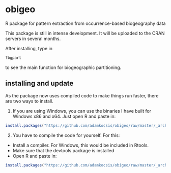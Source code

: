 # obigeo
R package for pattern extraction from occurrence-based biogeography data

This package is still in intense development. It will be uploaded to the CRAN servers in several months.

After installing, type in
```r
?bgpart
```
to see the main function for biogeographic partitioning. 

## installing and update
As the package now uses compiled code to make things run faster, there are two ways to install.

1. If you are using Windows, you can use the binaries I have built for Windows x86 and x64. Just open R and paste in: 
```r
install.packages("https://github.com/adamkocsis/obigeo/raw/master/_archive/bin/Win_x64_x86/obigeo_0.2.1.zip/", repos=NULL, type="win.binary")
```


2. You have to compile the code for yourself. For this:
- Install a compiler. For Windows, this would be included in Rtools.
- Make sure that the devtools package is installed
- Open R and paste in: 
```r
install.packages("https://github.com/adamkocsis/obigeo/raw/master/_archive/source/obigeo_0.2.1.tar.gz", repos=NULL)`
```

